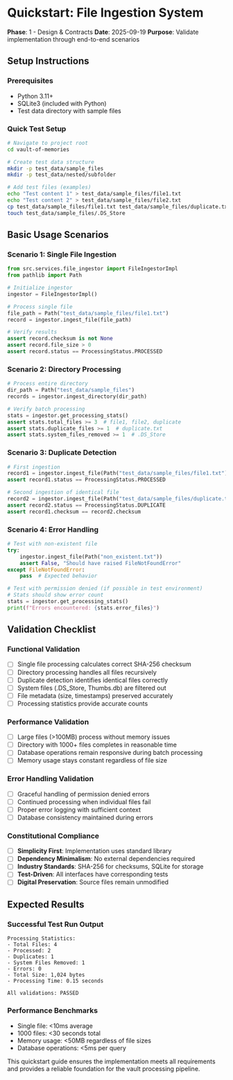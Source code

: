 # Quickstart: File Ingestion System

**Phase**: 1 - Design & Contracts
**Date**: 2025-09-19
**Purpose**: Validate implementation through end-to-end scenarios

## Setup Instructions

### Prerequisites
- Python 3.11+
- SQLite3 (included with Python)
- Test data directory with sample files

### Quick Test Setup
```bash
# Navigate to project root
cd vault-of-memories

# Create test data structure
mkdir -p test_data/sample_files
mkdir -p test_data/nested/subfolder

# Add test files (examples)
echo "Test content 1" > test_data/sample_files/file1.txt
echo "Test content 2" > test_data/sample_files/file2.txt
cp test_data/sample_files/file1.txt test_data/sample_files/duplicate.txt
touch test_data/sample_files/.DS_Store
```

## Basic Usage Scenarios

### Scenario 1: Single File Ingestion
```python
from src.services.file_ingestor import FileIngestorImpl
from pathlib import Path

# Initialize ingestor
ingestor = FileIngestorImpl()

# Process single file
file_path = Path("test_data/sample_files/file1.txt")
record = ingestor.ingest_file(file_path)

# Verify results
assert record.checksum is not None
assert record.file_size > 0
assert record.status == ProcessingStatus.PROCESSED
```

### Scenario 2: Directory Processing
```python
# Process entire directory
dir_path = Path("test_data/sample_files")
records = ingestor.ingest_directory(dir_path)

# Verify batch processing
stats = ingestor.get_processing_stats()
assert stats.total_files >= 3  # file1, file2, duplicate
assert stats.duplicate_files >= 1  # duplicate.txt
assert stats.system_files_removed >= 1  # .DS_Store
```

### Scenario 3: Duplicate Detection
```python
# First ingestion
record1 = ingestor.ingest_file(Path("test_data/sample_files/file1.txt"))
assert record1.status == ProcessingStatus.PROCESSED

# Second ingestion of identical file
record2 = ingestor.ingest_file(Path("test_data/sample_files/duplicate.txt"))
assert record2.status == ProcessingStatus.DUPLICATE
assert record1.checksum == record2.checksum
```

### Scenario 4: Error Handling
```python
# Test with non-existent file
try:
    ingestor.ingest_file(Path("non_existent.txt"))
    assert False, "Should have raised FileNotFoundError"
except FileNotFoundError:
    pass  # Expected behavior

# Test with permission denied (if possible in test environment)
# Stats should show error count
stats = ingestor.get_processing_stats()
print(f"Errors encountered: {stats.error_files}")
```

## Validation Checklist

### Functional Validation
- [ ] Single file processing calculates correct SHA-256 checksum
- [ ] Directory processing handles all files recursively
- [ ] Duplicate detection identifies identical files correctly
- [ ] System files (.DS_Store, Thumbs.db) are filtered out
- [ ] File metadata (size, timestamps) preserved accurately
- [ ] Processing statistics provide accurate counts

### Performance Validation
- [ ] Large files (>100MB) process without memory issues
- [ ] Directory with 1000+ files completes in reasonable time
- [ ] Database operations remain responsive during batch processing
- [ ] Memory usage stays constant regardless of file size

### Error Handling Validation
- [ ] Graceful handling of permission denied errors
- [ ] Continued processing when individual files fail
- [ ] Proper error logging with sufficient context
- [ ] Database consistency maintained during errors

### Constitutional Compliance
- [ ] **Simplicity First**: Implementation uses standard library
- [ ] **Dependency Minimalism**: No external dependencies required
- [ ] **Industry Standards**: SHA-256 for checksums, SQLite for storage
- [ ] **Test-Driven**: All interfaces have corresponding tests
- [ ] **Digital Preservation**: Source files remain unmodified

## Expected Results

### Successful Test Run Output
```
Processing Statistics:
- Total Files: 4
- Processed: 2
- Duplicates: 1
- System Files Removed: 1
- Errors: 0
- Total Size: 1,024 bytes
- Processing Time: 0.15 seconds

All validations: PASSED
```

### Performance Benchmarks
- Single file: <10ms average
- 1000 files: <30 seconds total
- Memory usage: <50MB regardless of file sizes
- Database operations: <5ms per query

This quickstart guide ensures the implementation meets all requirements and provides a reliable foundation for the vault processing pipeline.